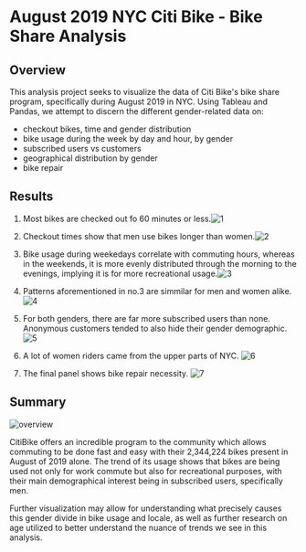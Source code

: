 # August 2019 NYC Citi Bike - Bike Share Analysis

## Overview

This analysis project seeks to visualize the data of Citi Bike's bike share program, specifically during August 2019 in NYC. Using Tableau and Pandas, we attempt to discern the different gender-related data on:
- checkout bikes, time and gender distribution
- bike usage during the week by day and hour, by gender
- subscribed users vs customers
- geographical distribution by gender
- bike repair

## Results

1. Most bikes are checked out fo 60 minutes or less.![1](https://user-images.githubusercontent.com/107447038/192169748-e4a23b36-1fb1-4f03-a018-cc84230eb99e.png)


2. Checkout times show that men use bikes longer than women.![2](https://user-images.githubusercontent.com/107447038/192169759-9dfba59d-a897-4f4c-bbfb-235c4014ea8c.png)


3. Bike usage during weekedays correlate with commuting hours, whereas in the weekends, it is more evenly distributed through the morning to the evenings, implying it is for more recreational usage.![3](https://user-images.githubusercontent.com/107447038/192169763-7cd2ff98-340f-4eef-93f5-efe507dde21a.png)


4. Patterns aforementioned in no.3 are simmilar for men and women alike.![4](https://user-images.githubusercontent.com/107447038/192169766-4e5b23da-b4b2-442d-a387-69a9bc4cb9b7.png)


5. For both genders, there are far more subscribed users than none. Anonymous customers tended to also hide their gender demographic.![5](https://user-images.githubusercontent.com/107447038/192169770-b748bc46-9c45-4835-a00a-98526ae5e2ca.png)


6. A lot of women riders came from the upper parts of NYC. ![6](https://user-images.githubusercontent.com/107447038/192169773-b2f826c0-12e0-445a-8d37-de10eef2e0e4.png)


7. The final panel shows bike repair necessity. ![7](https://user-images.githubusercontent.com/107447038/192169782-48840023-c2b0-4858-960e-77c512f68008.png)


## Summary

![overview](https://user-images.githubusercontent.com/107447038/192169664-f8f0002b-6703-4c3d-9d6f-a1a80cd71171.png)

CitiBike offers an incredible program to the community which allows commuting to be done fast and easy with their 2,344,224 bikes present in August of 2019 alone. The trend of its usage shows that bikes are being used not only for work commute but also for recreational purposes, with their main demographical interest being in subscribed users, specifically men. 

Further visualization may allow for understanding what precisely causes this gender divide in bike usage and locale, as well as further research on age utilized to better understand the nuance of trends we see in this analysis.
